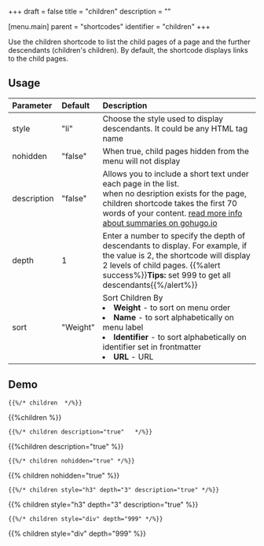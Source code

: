 +++
draft = false
title = "children"
description = ""

[menu.main]
parent = "shortcodes"
identifier = "children"
+++


Use the children shortcode to list the child pages of a page and the further descendants (children's children). By default, the shortcode displays links to the child pages.

## Usage

| Parameter | Default | Description |
|:--|:--|:--|
| style | "li" | Choose the style used to display descendants. It could be any HTML tag name |
| nohidden | "false" | When true, child pages hidden from the menu will not display |
| description  | "false" | Allows you to include a short text under each page in the list.<br/>when no desription exists for the page, children shortcode takes the first 70 words of your content. [read more info about summaries on gohugo.io](https://gohugo.io/content/summaries/)  |
| depth | 1 | Enter a number to specify the depth of descendants to display. For example, if the value is 2, the shortcode will display 2 levels of child pages. {{%alert success%}}**Tips:** set 999 to get all descendants{{%/alert%}}|
| sort | "Weight" | Sort Children By<br><li><strong>Weight</strong> - to sort on menu order</li><li><strong>Name</strong> - to sort alphabetically on menu label</li><li><strong>Identifier</strong> - to sort alphabetically on identifier set in frontmatter</li><li><strong>URL</strong> - URL</li> |



## Demo

	{{%/* children  */%}}

{{%children %}}

	{{%/* children description="true"   */%}}

{{%children description="true"   %}}

	{{%/* children nohidden="true" */%}}

{{% children nohidden="true" %}}

	{{%/* children style="h3" depth="3" description="true" */%}}

{{% children style="h3" depth="3" description="true" %}}

	{{%/* children style="div" depth="999" */%}}

{{% children style="div" depth="999" %}}






